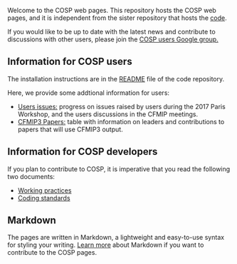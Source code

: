 Welcome to the COSP web pages. This repository hosts the COSP web pages, and it is independent from the sister repository that hosts the [code](https://github.com/CFMIP/COSPv2.0).

If you would like to be up to date with the latest news and contribute to discussions with other users, please join the [COSP
 users Google group.](https://groups.google.com/forum/#!forum/cosp-user)
 
## Information for COSP users
The installation instructions are in the [README](https://github.com/CFMIP/COSPv2.0/blob/master/README.md) file of the code repository.

Here, we provide some addtional information for users:
- [Users issues:](COSP/users_issues.md) progress on issues raised by users during the 2017 Paris Workshop, and the users discussions in the CFMIP meetings. 
- [CFMIP3 Papers:](COSP/cfmip3_papers.md) table with information on leaders and contributions to papers that will use CFMIP3 output.

## Information for COSP developers
If you plan to contribute to COSP, it is imperative that you read the following two documents:
- [Working practices](COSP/working_practices.md)
- [Coding standards](COSP/coding_standards.md)

## Markdown
The pages are written in Markdown, a lightweight and easy-to-use syntax for styling your writing. [Learn more](COSP/markdown.md) about Markdown if you want to contribute to the COSP pages.
